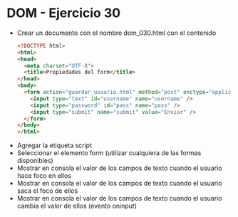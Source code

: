 # DOM - Ejercicio 30

* Crear un documento con el nombre dom_030.html con el contenido
  ```html
  <!DOCTYPE html>
  <html>
  <head>
    <meta charset="UTF-8">
    <title>Propiedades del form</title>
  </head>
  <body>
    <form action="guardar_usuario.html" method="post" enctype="application/x-www-form-urlencoded" name="login">
      <input type="text" id="username" name="username" />
      <input type="password" id="pass" name="pass" />
      <input type="submit" name="submit" value="Enviar" />
    </form>
  </body>
  </html>
  ```
* Agregar la etiqueta script
* Seleccionar el elemento form (utilizar cualquiera de las formas disponibles)
* Mostrar en consola el valor de los campos de texto cuando el usuario hace foco en ellos
* Mostrar en consola el valor de los campos de texto cuando el usuario saca el foco de ellos
* Mostrar en consola el valor de los campos de texto cuando el usuario cambia el valor de ellos (evento oninput)